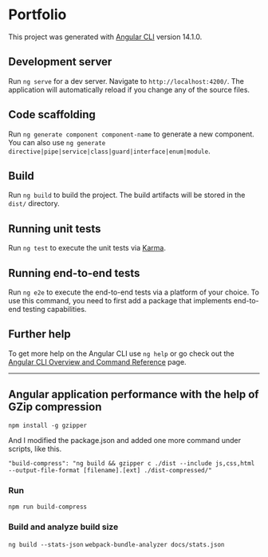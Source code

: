 # Portfolio

This project was generated with [Angular CLI](https://github.com/angular/angular-cli) version 14.1.0.

## Development server

Run `ng serve` for a dev server. Navigate to `http://localhost:4200/`. The application will automatically reload if you change any of the source files.

## Code scaffolding

Run `ng generate component component-name` to generate a new component. You can also use `ng generate directive|pipe|service|class|guard|interface|enum|module`.

## Build

Run `ng build` to build the project. The build artifacts will be stored in the `dist/` directory.

## Running unit tests

Run `ng test` to execute the unit tests via [Karma](https://karma-runner.github.io).

## Running end-to-end tests

Run `ng e2e` to execute the end-to-end tests via a platform of your choice. To use this command, you need to first add a package that implements end-to-end testing capabilities.

## Further help

To get more help on the Angular CLI use `ng help` or go check out the [Angular CLI Overview and Command Reference](https://angular.io/cli) page.

---

## Angular application performance with the help of GZip compression

`npm install -g gzipper`

And I modified the package.json and added one more command under scripts, like this.

`"build-compress": "ng build && gzipper c ./dist --include js,css,html --output-file-format [filename].[ext] ./dist-compressed/"`

### Run

`npm run build-compress`

### Build and analyze build size

`ng build --stats-json`
`webpack-bundle-analyzer docs/stats.json`
